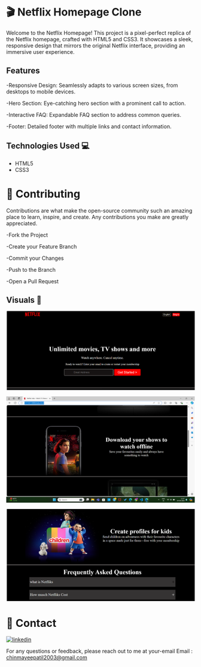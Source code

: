 
# 🎬 Netflix Homepage Clone

Welcome to the Netflix Homepage! This project is a pixel-perfect replica of the Netflix homepage, crafted with HTML5 and CSS3. It showcases a sleek, responsive design that mirrors the original Netflix interface, providing an immersive user experience.







## Features 

-Responsive Design: Seamlessly adapts to various screen sizes,    from desktops to mobile devices.

-Hero Section: Eye-catching hero section with a prominent call to  action.

-Interactive FAQ: Expandable FAQ section to address common queries.

-Footer: Detailed footer with multiple links and contact information.


## Technologies Used 💻

- HTML5
- CSS3

# 🤝 Contributing
Contributions are what make the open-source community such an amazing place to learn, inspire, and create. Any contributions you make are greatly appreciated.

-Fork the Project

-Create your Feature Branch 

-Commit your Changes 

-Push to the Branch 

-Open a Pull Request










## Visuals 📸



![App Screenshot](https://github.com/2003chinmayee/Netfliks_home-page/blob/95679ae0ac0663d4c1c30d80636fa3595cc5a2b9/photo1%20(2).png)

![App Screenshot](https://github.com/2003chinmayee/Netfliks_home-page/blob/95679ae0ac0663d4c1c30d80636fa3595cc5a2b9/photo12.png)

![App Screenshot](https://github.com/2003chinmayee/Netfliks_home-page/blob/95679ae0ac0663d4c1c30d80636fa3595cc5a2b9/photo13.png)










# 📧 Contact
[![linkedin](https://img.shields.io/badge/linkedin-0A66C2?style=for-the-badge&logo=linkedin&logoColor=white)](https://www.linkedin.com/in/chinmayee-patil-64a433269?utm_source=share&utm_campaign=share_via&utm_content=profile&utm_medium=android_app/)


For any questions or feedback, please reach out to me at your-email
Email : chinmayeepatil2003@gmail.com
